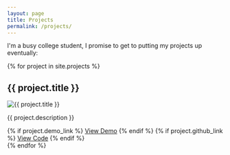```yaml
---
layout: page
title: Projects
permalink: /projects/
---
```


I'm a busy college student, I promise to get to putting my projects up eventually:

{% for project in site.projects %}
  <div class="project-card">
    <h2>{{ project.title }}</h2>
    <img src="{{ project.image | relative_url }}" alt="{{ project.title }}">
    <p>{{ project.description }}</p>
    <div class="project-links">
      {% if project.demo_link %}
        <a href="{{ project.demo_link }}" class="button">View Demo</a>
      {% endif %}
      {% if project.github_link %}
        <a href="{{ project.github_link }}" class="button">View Code</a>
      {% endif %}
    </div>
  </div>
{% endfor %}